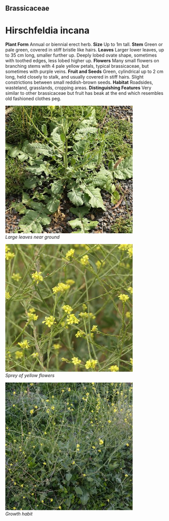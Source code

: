 ## Brassicaceae
# Hirschfeldia incana

**Plant Form** Annual or biennial erect herb. **Size** Up to 1m tall. **Stem** Green or pale green, covered in stiff bristle like hairs. **Leaves** Larger lower leaves, up to 35 cm long, smaller further up. Deeply lobed ovate shape, sometimes with toothed edges, less lobed higher up. **Flowers** Many small flowers on branching stems with 4 pale yellow petals, typical brassicaceae, but sometimes with purple veins. **Fruit and Seeds** Green, cylindrical up to 2 cm long, held closely to stalk, and usually covered in stiff hairs. Slight constrictions between small reddish-brown seeds. **Habitat** Roadsides, wasteland, grasslands, cropping areas. **Distinguishing Features** Very similar to other brassicaceae but fruit has beak at the end which resembles old fashioned clothes peg.


![Large leaves near ground](69691_P1022160.jpg)  
 *Large leaves near ground* 

![Sprey of yellow flowers](83031_P1088071.jpg)  
 *Sprey of yellow flowers* 

![Growth habit](62411__DSF2719.jpg)  
 *Growth habit* 

